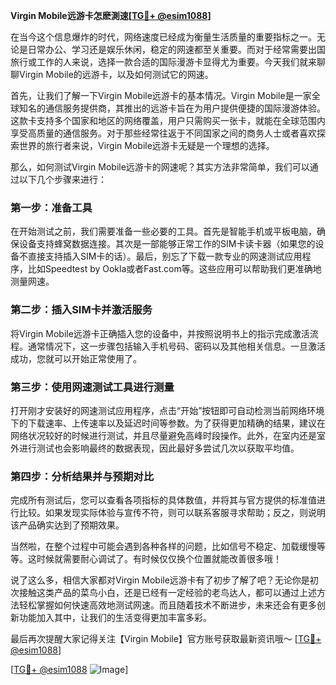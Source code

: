 **Virgin Mobile远游卡怎麽測速[[TG💪+ @esim1088](https://t.me/s/esim1088)]**

在当今这个信息爆炸的时代，网络速度已经成为衡量生活质量的重要指标之一。无论是日常办公、学习还是娱乐休闲，稳定的网速都至关重要。而对于经常需要出国旅行或工作的人来说，选择一款合适的国际漫游卡显得尤为重要。今天我们就来聊聊Virgin Mobile的远游卡，以及如何测试它的网速。

首先，让我们了解一下Virgin Mobile远游卡的基本情况。Virgin Mobile是一家全球知名的通信服务提供商，其推出的远游卡旨在为用户提供便捷的国际漫游体验。这款卡支持多个国家和地区的网络覆盖，用户只需购买一张卡，就能在全球范围内享受高质量的通信服务。对于那些经常往返于不同国家之间的商务人士或者喜欢探索世界的旅行者来说，Virgin Mobile远游卡无疑是一个理想的选择。

那么，如何测试Virgin Mobile远游卡的网速呢？其实方法非常简单，我们可以通过以下几个步骤来进行：

### 第一步：准备工具

在开始测试之前，我们需要准备一些必要的工具。首先是智能手机或平板电脑，确保设备支持蜂窝数据连接。其次是一部能够正常工作的SIM卡读卡器（如果您的设备不直接支持插入SIM卡的话）。最后，别忘了下载一款专业的网速测试应用程序，比如Speedtest by Ookla或者Fast.com等。这些应用可以帮助我们更准确地测量网速。

### 第二步：插入SIM卡并激活服务

将Virgin Mobile远游卡正确插入您的设备中，并按照说明书上的指示完成激活流程。通常情况下，这一步骤包括输入手机号码、密码以及其他相关信息。一旦激活成功，您就可以开始正常使用了。

### 第三步：使用网速测试工具进行测量

打开刚才安装好的网速测试应用程序，点击“开始”按钮即可自动检测当前网络环境下的下载速率、上传速率以及延迟时间等参数。为了获得更加精确的结果，建议在网络状况较好的时候进行测试，并且尽量避免高峰时段操作。此外，在室内还是室外进行测试也会影响最终的数据表现，因此最好多尝试几次以获取平均值。

### 第四步：分析结果并与预期对比

完成所有测试后，您可以查看各项指标的具体数值，并将其与官方提供的标准值进行比较。如果发现实际体验与宣传不符，则可以联系客服寻求帮助；反之，则说明该产品确实达到了预期效果。

当然啦，在整个过程中可能会遇到各种各样的问题，比如信号不稳定、加载缓慢等等。这时候就需要耐心调试了。有时候仅仅换个位置就能改善很多哦！

说了这么多，相信大家都对Virgin Mobile远游卡有了初步了解了吧？无论你是初次接触这类产品的菜鸟小白，还是已经有一定经验的老鸟达人，都可以通过上述方法轻松掌握如何快速高效地测试网速。而且随着技术不断进步，未来还会有更多创新功能加入其中，让我们的生活变得更加丰富多彩。

最后再次提醒大家记得关注【Virgin Mobile】官方账号获取最新资讯哦～ [[TG💪+ @esim1088](https://t.me/s/esim1088)] 

[[TG💪+ @esim1088](https://t.me/s/esim1088) ![Image](https://i.postimg.cc/4NQfJmqS/Snipaste-2025-05-13-00-14-12.png)]